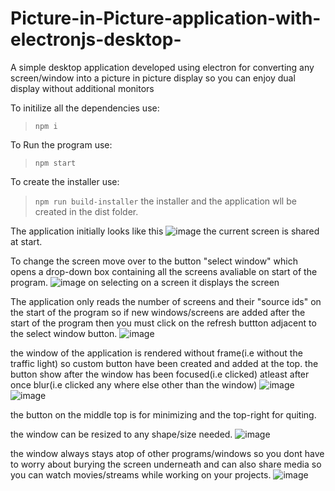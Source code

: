 # Picture-in-Picture-application-with-electronjs-desktop-
 A simple desktop application developed using electron for converting any screen/window into a picture in picture display so you can enjoy dual display without additional monitors

To initilize all the dependencies use:

> `npm i `

To Run the program use:

> `npm start`

To create the installer  use:

> `npm run build-installer`
the installer and the application wll be created in the dist folder.




The application initially looks like this
![image](https://user-images.githubusercontent.com/83254980/163521927-dc75c38c-4185-4513-b8b0-dd4656c4e10d.png)
the current screen is shared at start.




To change the screen move over to the button "select window" which opens a drop-down box containing all the screens avaliable on start of the program.
![image](https://user-images.githubusercontent.com/83254980/163522755-f6c91112-3eb5-4476-8f16-0966c6e18923.png)
on selecting on a screen it displays the screen




The application only reads the number of screens and their "source ids" on the start of the program so if new windows/screens are added after the start of the program then you must click  on the refresh buttton adjacent to the select window button.
![image](https://user-images.githubusercontent.com/83254980/163524662-36aaedec-69c3-474f-9f76-b84f62fdf670.png)





the window of the application is rendered without frame(i.e without the traffic light) so custom button have been created and added at the top.
the button show after the window has been focused(i.e clicked) atleast after once blur(i.e clicked any where else other than the window)
![image](https://user-images.githubusercontent.com/83254980/163524547-b43a2bd0-f340-48fc-91ea-c1fbedc18c53.png)
![image](https://user-images.githubusercontent.com/83254980/163524320-8d5a58df-9576-4704-b2da-9f35dce8c9a9.png)

the button on the middle top is for minimizing and the top-right for quiting.




the window can be resized to any shape/size needed.
![image](https://user-images.githubusercontent.com/83254980/163524251-f0b0ac39-b7a0-4ea8-94e6-4fabbba2b5ad.png)




the window always stays atop of other programs/windows so you dont have to worry about burying the  screen underneath and can also share media so you can watch movies/streams while working on your projects.
![image](https://user-images.githubusercontent.com/83254980/163525088-f5e15303-01cc-4dc0-b7ce-fa785f63c23c.png)










